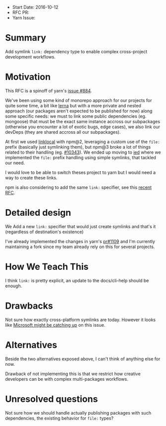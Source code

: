 - Start Date: 2016-10-12
- RFC PR:
- Yarn Issue:

# Summary

Add symlink `link:` dependency type to enable complex cross-project development
workflows.

# Motivation

This RFC is a spinoff of yarn's [issue #884](https://github.com/yarnpkg/yarn/issues/884).

We've been using some kind of monorepo approach for our projects for quite some
time, a bit like [lerna](https://github.com/lerna/lerna) but with a more private
and nested approach (our packages aren't expected to be published for now) along
some specific needs: we must to link some public dependencies (eg. mongoose)
that must be the exact same instance accross our subpackages (otherwise you
encounter a lot of exotic bugs, edge cases), we also link our devDeps (they are
shared accross all our subpackages).

At first we used [linklocal](https://github.com/timoxley/linklocal) with npm@2,
leveraging a custom use of the `file:` prefix (basically just symlinking them),
but npm@3 broke a lot of things related to their handling (eg.
[#10343](https://github.com/npm/npm/issues/10343)). We ended up moving to
[ied](https://github.com/alexanderGugel/ied) where we implemented the `file:`
prefix handling using simple symlinks, that tackled our need.

I would love to be able to switch theses project to yarn but I would need a way
to create these links.

npm is also considering to add the same `link:` specifier, see this [recent RFC](https://github.com/npm/npm/pull/15900).

# Detailed design

We Add a new `link:` specifier that would just create symlinks and that's it
  (regardless of destination's existence)

I've already implemented the changes in yarn's [pr#1109](https://github.com/yarnpkg/yarn/pull/1109) and I'm
currently maintaining a fork since my team already rely on this for several
projects.

# How We Teach This

I think `link:` is pretty explicit, an update to the docs/cli-help should be
enough.

# Drawbacks

Not sure how exactly cross-platform symlinks are today. However it looks like
[Microsoft might be catching up](https://blogs.windows.com/buildingapps/2016/12/02/symlinks-windows-10/) on this issue.

# Alternatives

Beside the two alternatives exposed above, I can't think of anything else for
now.

Drawback of not implementing this is that we restrict how creative developers
can be with complex multi-packages workflows.

# Unresolved questions

Not sure how we should handle actually publishing packages with such
dependencies, the existing behavior for `file:` types?